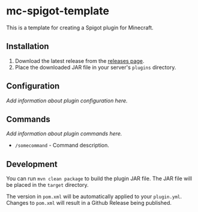 # mc-spigot-template

This is a template for creating a Spigot plugin for Minecraft.

## Installation

1. Download the latest release from the [releases page](https://github.com/jkm-mc/mc-myplugin/releases).
2. Place the downloaded JAR file in your server's `plugins` directory.

## Configuration

_Add information about plugin configuration here._

## Commands

_Add information about plugin commands here._

- `/somecommand` - Command description.

## Development

You can run `mvn clean package` to build the plugin JAR file. The JAR file will be placed in the `target` directory.

The version in `pom.xml` will be automatically applied to your `plugin.yml`. Changes to `pom.xml` will result in a Github Release being published.